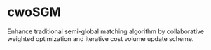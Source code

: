 # cwoSGM
Enhance traditional semi-global matching algorithm by collaborative weighted optimization and iterative cost volume update scheme.
